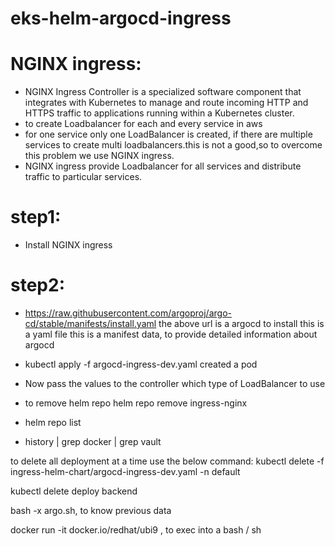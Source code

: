 # eks-helm-argocd-ingress
NGINX ingress:
==============
* NGINX Ingress Controller is a specialized software component that integrates with Kubernetes to manage and route incoming HTTP and HTTPS traffic to applications running within a Kubernetes cluster.
* to create Loadbalancer for each and every service in aws 
* for one service only one LoadBalancer is created, if there are multiple services to create multi loadbalancers.this is not a good,so to overcome this problem we use NGINX ingress.
* NGINX ingress provide Loadbalancer for all services and distribute traffic to particular services.

step1:
======
* Install NGINX ingress

step2:
======

* https://raw.githubusercontent.com/argoproj/argo-cd/stable/manifests/install.yaml
the above url is a argocd to install 
this is a yaml file 
this is a manifest data, to provide detailed information about argocd

* kubectl apply -f argocd-ingress-dev.yaml
created a pod
* Now pass the values to the controller which type of LoadBalancer to use

* to remove helm repo
helm repo remove ingress-nginx
* helm repo list
* history | grep docker | grep vault

to delete all deployment at a time use the below command:
kubectl delete -f ingress-helm-chart/argocd-ingress-dev.yaml -n default

kubectl delete deploy backend

bash -x argo.sh, to know previous data

docker run -it docker.io/redhat/ubi9 , to exec into a bash / sh
